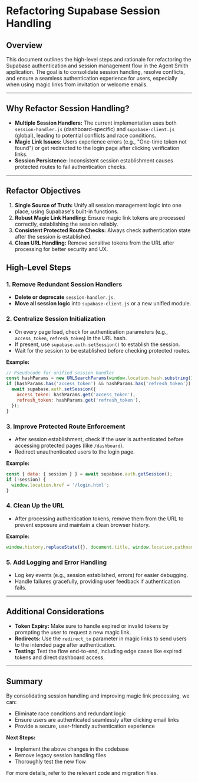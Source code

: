 # Refactoring Supabase Session Handling

## Overview

This document outlines the high-level steps and rationale for refactoring the Supabase authentication and session management flow in the Agent Smith application. The goal is to consolidate session handling, resolve conflicts, and ensure a seamless authentication experience for users, especially when using magic links from invitation or welcome emails.

---

## Why Refactor Session Handling?

- **Multiple Session Handlers:** The current implementation uses both `session-handler.js` (dashboard-specific) and `supabase-client.js` (global), leading to potential conflicts and race conditions.
- **Magic Link Issues:** Users experience errors (e.g., "One-time token not found") or get redirected to the login page after clicking verification links.
- **Session Persistence:** Inconsistent session establishment causes protected routes to fail authentication checks.

---

## Refactor Objectives

1. **Single Source of Truth:** Unify all session management logic into one place, using Supabase's built-in functions.
2. **Robust Magic Link Handling:** Ensure magic link tokens are processed correctly, establishing the session reliably.
3. **Consistent Protected Route Checks:** Always check authentication state after the session is established.
4. **Clean URL Handling:** Remove sensitive tokens from the URL after processing for better security and UX.


## High-Level Steps

### 1. Remove Redundant Session Handlers
- **Delete or deprecate** `session-handler.js`.
- **Move all session logic** into `supabase-client.js` or a new unified module.

### 2. Centralize Session Initialization
- On every page load, check for authentication parameters (e.g., `access_token`, `refresh_token`) in the URL hash.
- If present, use `supabase.auth.setSession()` to establish the session.
- Wait for the session to be established before checking protected routes.

**Example:**
```js
// Pseudocode for unified session handler
const hashParams = new URLSearchParams(window.location.hash.substring(1));
if (hashParams.has('access_token') && hashParams.has('refresh_token')) {
  await supabase.auth.setSession({
    access_token: hashParams.get('access_token'),
    refresh_token: hashParams.get('refresh_token'),
  });
}
```

### 3. Improve Protected Route Enforcement
- After session establishment, check if the user is authenticated before accessing protected pages (like `/dashboard`).
- Redirect unauthenticated users to the login page.

**Example:**
```js
const { data: { session } } = await supabase.auth.getSession();
if (!session) {
  window.location.href = '/login.html';
}
```

### 4. Clean Up the URL
- After processing authentication tokens, remove them from the URL to prevent exposure and maintain a clean browser history.

**Example:**
```js
window.history.replaceState({}, document.title, window.location.pathname);
```

### 5. Add Logging and Error Handling
- Log key events (e.g., session established, errors) for easier debugging.
- Handle failures gracefully, providing user feedback if authentication fails.

---

## Additional Considerations

- **Token Expiry:** Make sure to handle expired or invalid tokens by prompting the user to request a new magic link.
- **Redirects:** Use the `redirect_to` parameter in magic links to send users to the intended page after authentication.
- **Testing:** Test the flow end-to-end, including edge cases like expired tokens and direct dashboard access.

---

## Summary

By consolidating session handling and improving magic link processing, we can:
- Eliminate race conditions and redundant logic
- Ensure users are authenticated seamlessly after clicking email links
- Provide a secure, user-friendly authentication experience

**Next Steps:**
- Implement the above changes in the codebase
- Remove legacy session handling files
- Thoroughly test the new flow

For more details, refer to the relevant code and migration files.
